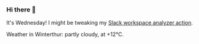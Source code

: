 ### Hi there :wave:

It's Wednesday! I might be tweaking my [Slack workspace analyzer action](https://github.com/bewuethr/slack-analyzer).

Weather in Winterthur: partly cloudy, at +12°C.
